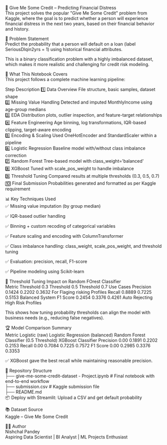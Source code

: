 📂 Give Me Some Credit – Predicting Financial Distress  
This project solves the popular "Give Me Some Credit" problem from Kaggle, where the goal is to predict whether a person will experience financial distress in the next two years, based on their financial behavior and history.  

📌 Problem Statement  
Predict the probability that a person will default on a loan (label SeriousDlqin2yrs = 1) using historical financial attributes.  

This is a binary classification problem with a highly imbalanced dataset, which makes it more realistic and challenging for credit risk modeling.  

🧠 What This Notebook Covers  
This project follows a complete machine learning pipeline:  

Step	Description
1️⃣ Data Overview	File structure, basic samples, dataset shape  
2️⃣ Missing Value Handling	Detected and imputed MonthlyIncome using age-group medians  
3️⃣ EDA	Distribution plots, outlier inspection, and feature-target relationships  
4️⃣ Feature Engineering	Age binning, log transformations, IQR-based clipping, target-aware encoding  
5️⃣ Encoding & Scaling	Used OneHotEncoder and StandardScaler within a pipeline  
6️⃣ Logistic Regression	Baseline model with/without class imbalance correction  
7️⃣ Random Forest	Tree-based model with class_weight='balanced'  
8️⃣ XGBoost	Tuned with scale_pos_weight to handle imbalance  
9️⃣ Threshold Tuning	Compared results at multiple thresholds (0.3, 0.5, 0.7)  
🔟 Final Submission	Probabilities generated and formatted as per Kaggle requirement  

📊 Key Techniques Used  
✅ Missing value imputation (by group median)

✅ IQR-based outlier handling

✅ Binning + custom recoding of categorical variables

✅ Feature scaling and encoding with ColumnTransformer

✅ Class imbalance handling: class_weight, scale_pos_weight, and threshold tuning

✅ Evaluation: precision, recall, F1-score

✅ Pipeline modeling using Scikit-learn

🧪 Threshold Tuning Impact on Random FOrest Classifier  
Metric	    Threshold 0.3	 Threshold 0.5	Threshold 0.7	        Use Cases
Precision	      0.1424	     0.2202	         0.3632	      For Flaging risking Profiles
Recall	        0.8889	     0.7225	         0.5153	      Balanced System
F1 Score	      0.2454	     0.3376	         0.4261	      Auto Rejecting High Risk Profiles  

This shows how tuning probability thresholds can align the model with business needs (e.g., reducing false negatives).  


🏆 Model Comparison Summary  
Metric	    Logistic (raw)     Logistic Regression (balanced)	  Random Forest Classifier (0.5 Threshold)	  XGBoost Classifier
Precision	     0.00                0.1891	                              0.2202	                                0.2153
Recall	       0.00                0.7084	                              0.7225	                                0.7572
F1 Score	     0.00                0.2985	                              0.3376	                                0.3353  

✅ XGBoost gave the best recall while maintaining reasonable precision.  

📁 Repository Structure  
├── give-me-some-credit-dataset - Project.ipynb   # Final notebook with end-to-end workflow  
├── submission.csv                      # Kaggle submission file  
├── README.md            
📦 Deploy with Streamlit: Upload a CSV and get default probability  

📚 Dataset Source  
Kaggle – Give Me Some Credit  

👨‍💻 Author   
Nishchal Pandey  
Aspiring Data Scientist | BI Analyst | ML Projects Enthusiast  
